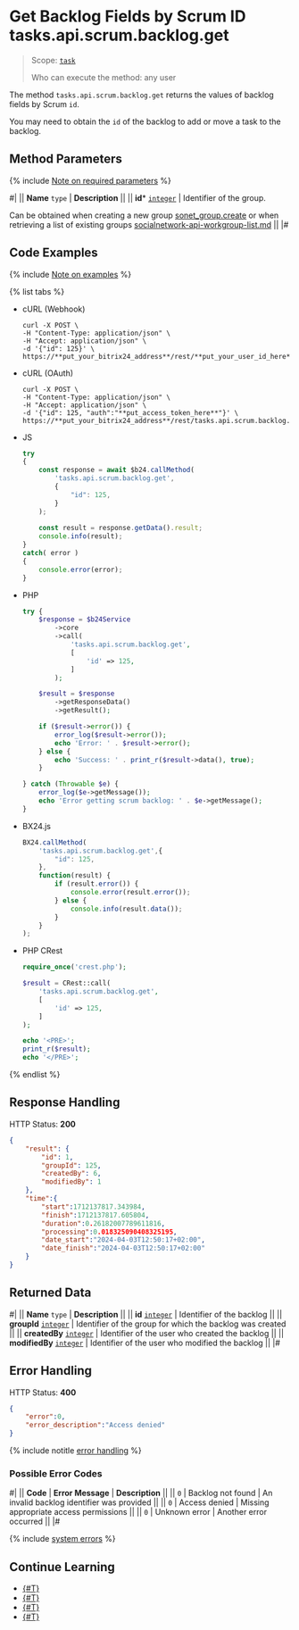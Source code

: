 # Get Backlog Fields by Scrum ID tasks.api.scrum.backlog.get

> Scope: [`task`](../../../scopes/permissions.md)
>
> Who can execute the method: any user

The method `tasks.api.scrum.backlog.get` returns the values of backlog fields by Scrum `id`.

You may need to obtain the `id` of the backlog to add or move a task to the backlog.

## Method Parameters

{% include [Note on required parameters](../../../../_includes/required.md) %}

#|
|| **Name**
`type` | **Description** ||
|| **id***
[`integer`](../../../data-types.md) | Identifier of the group.

Can be obtained when creating a new group [sonet_group.create](../../sonet-group-create.md) or when retrieving a list of existing groups [socialnetwork-api-workgroup-list.md](../../socialnetwork-api-workgroup-list.md) ||
|#

## Code Examples

{% include [Note on examples](../../../../_includes/examples.md) %}

{% list tabs %}

- cURL (Webhook)

    ```http
    curl -X POST \
    -H "Content-Type: application/json" \
    -H "Accept: application/json" \
    -d '{"id": 125}' \
    https://**put_your_bitrix24_address**/rest/**put_your_user_id_here**/**put_your_webhook_here**/tasks.api.scrum.backlog.get
    ```

- cURL (OAuth)

    ```http
    curl -X POST \
    -H "Content-Type: application/json" \
    -H "Accept: application/json" \
    -d '{"id": 125, "auth":"**put_access_token_here**"}' \
    https://**put_your_bitrix24_address**/rest/tasks.api.scrum.backlog.get
    ```

- JS

    ```js
    try
    {
    	const response = await $b24.callMethod(
    		'tasks.api.scrum.backlog.get',
    		{
    			"id": 125,
    		}
    	);
    	
    	const result = response.getData().result;
    	console.info(result);
    }
    catch( error )
    {
    	console.error(error);
    }
    ```

- PHP

    ```php
    try {
        $response = $b24Service
            ->core
            ->call(
                'tasks.api.scrum.backlog.get',
                [
                    'id' => 125,
                ]
            );
    
        $result = $response
            ->getResponseData()
            ->getResult();
    
        if ($result->error()) {
            error_log($result->error());
            echo 'Error: ' . $result->error();
        } else {
            echo 'Success: ' . print_r($result->data(), true);
        }
    
    } catch (Throwable $e) {
        error_log($e->getMessage());
        echo 'Error getting scrum backlog: ' . $e->getMessage();
    }
    ```

- BX24.js

    ```js
    BX24.callMethod(
        'tasks.api.scrum.backlog.get',{
            "id": 125,
        },
        function(result) {
            if (result.error()) {
                console.error(result.error());
            } else {
                console.info(result.data());
            }
        }
    );
    ```

- PHP CRest

    ```php
    require_once('crest.php');

    $result = CRest::call(
        'tasks.api.scrum.backlog.get',
        [
            'id' => 125,
        ]
    );

    echo '<PRE>';
    print_r($result);
    echo '</PRE>';
    ```

{% endlist %}

## Response Handling

HTTP Status: **200**

```json
{
    "result": {
        "id": 1,
        "groupId": 125,
        "createdBy": 6,
        "modifiedBy": 1
    },
    "time":{
        "start":1712137817.343984,
        "finish":1712137817.605804,
        "duration":0.26182007789611816,
        "processing":0.018325090408325195,
        "date_start":"2024-04-03T12:50:17+02:00",
        "date_finish":"2024-04-03T12:50:17+02:00"
    }
}
```

## Returned Data

#|
|| **Name**
`type` | **Description** ||
|| **id**
[`integer`](../../../data-types.md) | Identifier of the backlog ||
|| **groupId**
[`integer`](../../../data-types.md) | Identifier of the group for which the backlog was created ||
|| **createdBy**
[`integer`](../../../data-types.md) | Identifier of the user who created the backlog ||
|| **modifiedBy**
[`integer`](../../../data-types.md) | Identifier of the user who modified the backlog ||
|#

## Error Handling

HTTP Status: **400**

```json
{
    "error":0,
    "error_description":"Access denied"
}
```

{% include notitle [error handling](../../../../_includes/error-info.md) %}

### Possible Error Codes

#|
|| **Code** | **Error Message** | **Description** ||
|| `0` | Backlog not found | An invalid backlog identifier was provided ||
|| `0` | Access denied | Missing appropriate access permissions ||
|| `0` | Unknown error | Another error occurred ||
|#

{% include [system errors](../../../../_includes/system-errors.md) %}

## Continue Learning

- [{#T}](./tasks-api-scrum-backlog-add.md)
- [{#T}](./tasks-api-scrum-backlog-update.md)
- [{#T}](./tasks-api-scrum-backlog-delete.md)
- [{#T}](./tasks-api-scrum-backlog-get-fields.md)